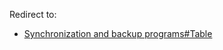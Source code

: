 Redirect to:

*   [Synchronization and backup programs#Table](/index.php/Synchronization_and_backup_programs#Table "Synchronization and backup programs")
